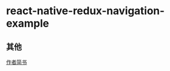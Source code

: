 # react-native-redux-navigation-example

## 其他
[作者简书](https://www.jianshu.com/u/c0a74e6c84eb "超链接title")
